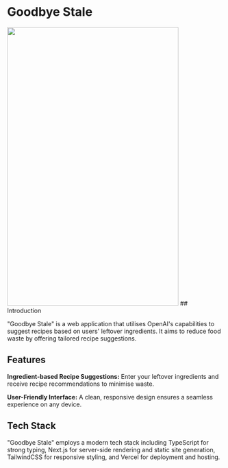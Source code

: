 


# Goodbye Stale

<img src="https://i.imgur.com/8hTku39.png" height="650" width="400"/>
## Introduction

"Goodbye Stale" is a web application that utilises OpenAI's capabilities to suggest recipes based on users' leftover ingredients. It aims to reduce food waste by offering tailored recipe suggestions. 

## Features

**Ingredient-based Recipe Suggestions:** Enter your leftover ingredients and receive recipe recommendations to minimise waste.

**User-Friendly Interface:** A clean, responsive design ensures a seamless experience on any device.

## Tech Stack
"Goodbye Stale" employs a modern tech stack including TypeScript for strong typing, Next.js for server-side rendering and static site generation, TailwindCSS for responsive styling, and Vercel for deployment and hosting. 
